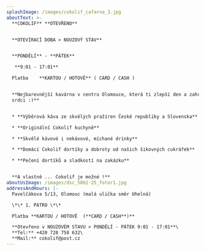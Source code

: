 ```yaml
---
splashImage: /images/cokolif_cafarna_3.jpg
aboutText: >-
  **COKOLIF** **OTEVŘENO**


  **OTEVÍRACÍ DOBA > NOUZOVÝ STAV**


  **PONDĚLÍ** - **PÁTEK**

   **9:01 - 17:01**

  Platba    **KARTOU / HOTOVĚ** ( CARD / CASH )


  **Nejbarevnější kavárna v centru Olomouce, která ti zlepší den a zahřeje na
  srdci :)**


  * **Výběrová káva ze skvělých pražíren České republiky a Slovenska** 

  * **Originální Cokolif kuchyně**

  * **Skvělé kávové i nekávové, míchané drinky**

  * **Domácí Cokolif dortíky a dobroty od našich šikovných cukrářek**

  * **Pečení dortíků a sladkostí na zakázku**


  **A vlastně ... Cokolif je možné !**
aboutUsImage: /images/dsc_5862-25_fotor1.jpg
addressAndHours: |-
  Pavelčákova 5/13, Olomouc (malá ulička směr Uhelná)

  \*\* 1. PATRO \*\*

  Platba **KARTOU / HOTOVĚ  (**CARD / CASH**)**

  **Otevřeno v NOUZOVÉM STAVU > PONDĚLÍ - PÁTEK 9:01 - 17:01**\
  **Tel:** +420 728 758 632\
  **Mail:** cokolif@post.cz
---
```


